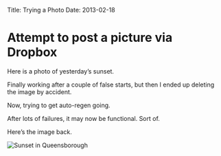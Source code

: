 Title: Trying a Photo
Date: 2013-02-18

# Attempt to post a picture via Dropbox

Here is a photo of yesterday’s sunset.

Finally working after a couple of false starts, but then I ended up deleting the image by accident.

Now, trying to get auto-regen going.

After lots of failures, it may now be functional. Sort of.

Here’s the image back.

![Sunset in Queensborough](https://dl.dropbox.com/s/h9k73b45yld5aa2/2013-02-18%2000.23.56.jpg)